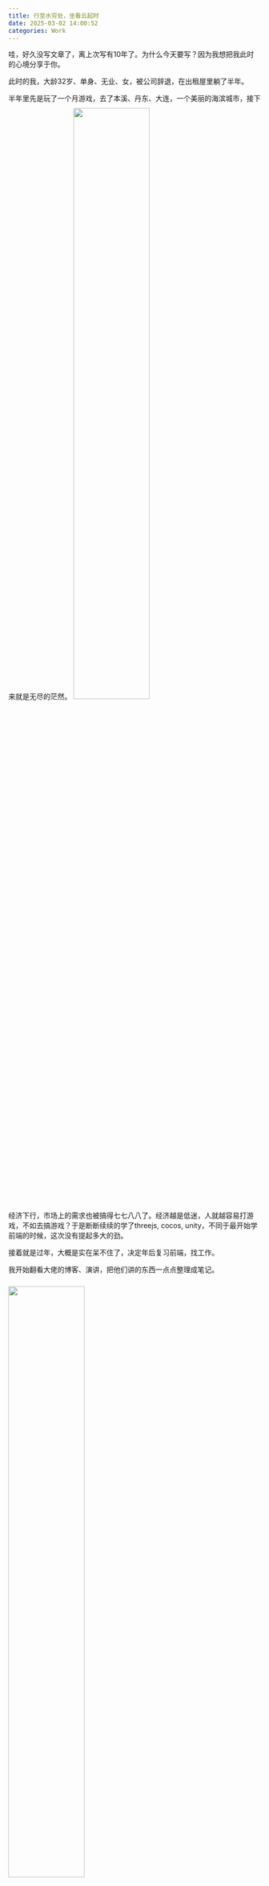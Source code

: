 ```yaml
---
title: 行至水穷处，坐看云起时
date: 2025-03-02 14:00:52
categories: Work
---
```


哇，好久没写文章了，离上次写有10年了。为什么今天要写？因为我想把我此时的心境分享于你。

此时的我，大龄32岁、单身、无业、女，被公司辞退，在出租屋里躺了半年。

半年里先是玩了一个月游戏，去了本溪、丹东、大连，一个美丽的海滨城市，接下来就是无尽的茫然。
<img src="1.jpeg" style="display: inline-block; width: 55%; margin: 10px 0" />

<br/>

经济下行，市场上的需求也被搞得七七八八了。经济越是低迷，人就越容易打游戏，不如去搞游戏？于是断断续续的学了threejs, cocos, unity，不同于最开始学前端的时候，这次没有提起多大的劲。

接着就是过年，大概是实在呆不住了，决定年后复习前端，找工作。

我开始翻看大佬的博客、演讲，把他们讲的东西一点点整理成笔记。

<img src="3.jpeg" style="display: inline-block; width: 55%; margin: 10px 0" />

<br/>

真的好久没学习了。

从业务代码中抽身，捡起书包。哦？原来 React，Vue已经诞生10年有余。还记得第一次用*`React`*，感叹于它*`Class Component`*的精妙设计，代码组织起来既优雅又贴合JS。如果说*`React`*是个天才少年，它总是会提出一些奇思妙想，让你连连称赞。那*`Vue`*就是一个诚意满满、交出满分答卷的温柔学霸。它的各种API、指令，总能轻松的满足需求，简单、好用。

*`React, Vue`*的出世，搭配*`Ant Design、Element UI`*组件库，前端生产力得到巨大的解放。彼时大量传统企业接入互联网，年轻人纷纷涌入，我们像一辆不知疲惫的马车，滚入高速运转的业务中。

<!-- <img src="6.jpeg" style="display: inline-block; width: 16%; margin: 10px 0" /> -->
<br/>

十年后的今天？
高速发展了十年后，AI盛行，互联网需求萎缩，而涌入这个行业的新人却没有停止。
发展，稳定，衰落是亘古不变的事物发展规律。
我能做什么？
32岁大龄、被辞退女前端，没有大厂光环加持，勤勤恳恳的干的全是业务需求。你说这简历是不是要被扔进垃圾桶...
🤔真的，boss直聘上一个面试机会都木有


<img src="4.jpeg" style="display: inline-block; width: 45%; margin: 10px 0 0"  />
（此图是我可爱的小侄子，他一脸茫然的表情，跟我现在好像hhh）

<br/>

一时间不知道该做些什么。对业务需求有所疲惫，不过疲惫又算得了什么呢。更大的问题是，不知道还能精进什么，工作不好找。
学AI？AI距离我太遥远了。做全栈？单做前端已经很牛马了呀（这话说早了，已经在学go了）。
各种思绪飞来，万事却停滞不前，我躺在出租屋的床上，一边看着学习视频，一边玩着消消乐缓解焦虑。

<br/>
很神奇，人的处境不一样，心境也会不一样。
以前看过的文章，重新翻开看，有了不一样的领悟。
*`Having fun, not just code for living.`*
此处很难描述总结，所以先省略，大概就是放掉对业务需求的关注，我们要从一个技术的使用者，变成一个技术的开发者！！！


<br/>
大概是脑袋冒烟，突然冒出一句诗。
*行至水穷处，坐看云起时。*
这就是我开头说的想分享给你的、一个神奇的心境~
解释一下就是，
当你不知道要做什么，不妨先“行至”水穷处。
当你到了“水穷处”，看到前面没有路了，不妨坐下来，或许下一刻，就能看到水蒸发变成云，那是一道全新的路。（还有得干）
<img src="5.jpeg" style="display: inline-block; width: 55%; margin: 10px 0" />
<br/>


这两天方大同去世的消息传来。周末在宿舍一遍遍重听这个可爱soul boy的歌，他的歌词怎么全是爱爱爱啊hhh。
最后用大同的话共勉，愿你我都能在未来的日子里持续努力，发挥潜能~

> 时间不等人，随着年龄的增长，更能深入理解时间的现实与虚幻。生活给我们带来了各种各样的转折和挑战，但我认为我们的目标之一应该是以雅致得体的态度去走完生命之路。
在我人生中的这个特别时刻，万事停滞不前,给予了我充分的时间去反思过去、认真思考眼前的一切，并幻想未来。《梦想家》(The Dreamer)这个名字象征着，即使面对疾病和人生的种种挑战，我依然在这里，充满了创造的意境和满怀的梦想。
祝你在未来的日子里，继续怀抱梦想，持续努力，成长进化，在人生的每个阶段充分发挥自己的潜能。
 —— 大同



（保佑我顺利找到工作，希望2025年会是忙碌又充实的、新的一年。）


<br/>
—— 写于2025.3.3 嘉琪
(我宣布，写文章要比写代码难100倍)